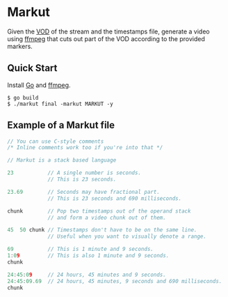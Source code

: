 # Markut

Given the [VOD](https://help.twitch.tv/s/article/video-on-demand) of the stream and the timestamps file, generate a video using [ffmpeg](https://www.ffmpeg.org/) that cuts out part of the VOD according to the provided markers.

## Quick Start

Install [Go](https://golang.org/) and [ffmpeg](https://www.ffmpeg.org/).

```console
$ go build
$ ./markut final -markut MARKUT -y
```

<!-- TODO: document available stacks of Markut language -->
<!-- TODO: document available types and values of Markut language -->
<!-- TODO: document available commands of Markut language -->

## Example of a Markut file

```c
// You can use C-style comments
/* Inline comments work too if you're into that */

// Markut is a stack based language

23           // A single number is seconds.
             // This is 23 seconds.

23.69        // Seconds may have fractional part.
             // This is 23 seconds and 690 milliseconds.

chunk        // Pop two timestamps out of the operand stack
             // and form a video chunk out of them.

45  50 chunk // Timestamps don't have to be on the same line.
             // Useful when you want to visually denote a range.

69           // This is 1 minute and 9 seconds.
1:09         // This is also 1 minute and 9 seconds.
chunk

24:45:09     // 24 hours, 45 minutes and 9 seconds.
24:45:09.69  // 24 hours, 45 minutes, 9 seconds and 690 milliseconds.
chunk
```
